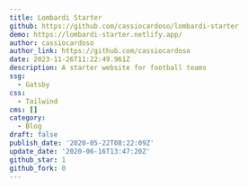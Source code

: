 ```yaml
---
title: Lombardi Starter
github: https://github.com/cassiocardoso/lombardi-starter
demo: https://lombardi-starter.netlify.app/
author: cassiocardoso
author_link: https://github.com/cassiocardoso
date: 2023-11-26T11:22:49.961Z
description: A starter website for football teams
ssg:
  - Gatsby
css:
  - Tailwind
cms: []
category:
  - Blog
draft: false
publish_date: '2020-05-22T08:22:09Z'
update_date: '2020-06-16T13:47:20Z'
github_star: 1
github_fork: 0
---
```

